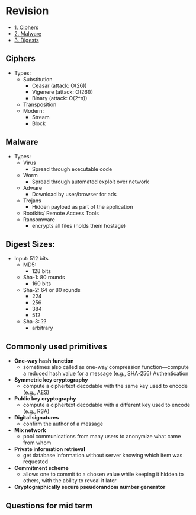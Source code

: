 # Revision

- [1. Ciphers](#ciphers)
- [2. Malware](#malware)
- [3. Digests](#digest-sizes)


## Ciphers
- Types:
    - Substitution
        - Ceasar (attack: O(26))
        - Vigenere (attack: O(26!))
        - Binary (attack: O(2^n))
    - Transposition
    - Modern:
        - Stream
        - Block


## Malware
- Types:
    - Virus
        - Spread through executable code
    - Worm
        - Spread through automated exploit over network
    - Adware
        - Download by user/browser for ads
    - Trojans
        - Hidden payload as part of the application
    - Rootkits/ Remote Access Tools
    - Ransomware
        - encrypts all files (holds them hostage)
        
## Digest Sizes:
- Input: 512 bits
    - MD5:
        - 128 bits
    - Sha-1: 80 rounds
        - 160 bits
    - Sha-2: 64 or 80 rounds
        - 224
        - 256
        - 384
        - 512
    - Sha-3: ??
        - arbitrary
        
## Commonly used primitives
- **One-way hash function**
    - sometimes also called as one-way compression function—compute a reduced hash value for a message 
    (e.g., SHA-256) Authentication
- **Symmetric key cryptography**
    - compute a ciphertext decodable with the same key used to encode (e.g., AES)
- **Public key cryptography**
    - compute a ciphertext decodable with a different key used to encode (e.g., RSA)
- **Digital signatures**
    - confirm the author of a message
- **Mix network**
    - pool communications from many users to anonymize what came from whom
- **Private information retrieval**
    - get database information without server knowing which item was requested
- **Commitment scheme**
    - allows one to commit to a chosen value while keeping it hidden to others, 
    with the ability to reveal it later
- **Cryptographically secure pseudorandom number generator**


## Questions for mid term